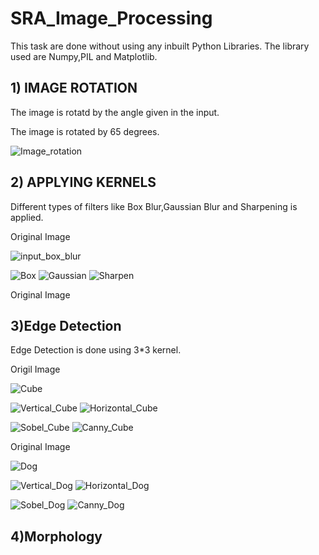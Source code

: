 # SRA_Image_Processing
  This task are done without using any inbuilt Python Libraries.
  The library used are Numpy,PIL and Matplotlib.
## 1) IMAGE ROTATION
The image is rotatd by the angle given in the input.

The image is rotated by 65 degrees.

![Image_rotation](https://user-images.githubusercontent.com/64657733/93302530-c74efc00-f817-11ea-9bae-79aa1203e933.png)
  
## 2) APPLYING KERNELS
Different types of filters like Box Blur,Gaussian Blur and Sharpening is applied.

Original Image

![input_box_blur](https://user-images.githubusercontent.com/64657733/93303331-ed28d080-f818-11ea-9dfc-91d57de0fb96.jpeg)

![Box](https://user-images.githubusercontent.com/64657733/93303474-206b5f80-f819-11ea-9621-6b832618eaef.jpeg) ![Gaussian](https://user-images.githubusercontent.com/64657733/93303492-26f9d700-f819-11ea-86ab-43cfa26999cb.jpeg)  ![Sharpen](https://user-images.githubusercontent.com/64657733/93303862-b901df80-f819-11ea-87ad-7203cbdea5de.jpeg)

Original Image




## 3)Edge Detection
Edge Detection is done using 3*3 kernel.

Origil Image

![Cube](https://user-images.githubusercontent.com/64657733/93314341-413ab180-f827-11ea-892b-5afd81c806ab.jpg) 

![Vertical_Cube](https://user-images.githubusercontent.com/64657733/93314405-53b4eb00-f827-11ea-8f7f-e4239999e394.jpg)  ![Horizontal_Cube](https://user-images.githubusercontent.com/64657733/93314424-57e10880-f827-11ea-9775-c1c06d58778f.jpg)

![Sobel_Cube](https://user-images.githubusercontent.com/64657733/93314440-5d3e5300-f827-11ea-86a1-6bea58968104.jpg) ![Canny_Cube](https://user-images.githubusercontent.com/64657733/93314455-616a7080-f827-11ea-8b28-c359f284d0da.jpg)

Original Image

![Dog](https://user-images.githubusercontent.com/64657733/93314466-65968e00-f827-11ea-9635-e6aca39152a6.png)

![Vertical_Dog](https://user-images.githubusercontent.com/64657733/93314500-75ae6d80-f827-11ea-81f6-a9b7bac684be.png) ![Horizontal_Dog](https://user-images.githubusercontent.com/64657733/93314523-7f37d580-f827-11ea-819d-828be39a7c94.png)

![Sobel_Dog](https://user-images.githubusercontent.com/64657733/93314572-92e33c00-f827-11ea-9fb3-85447a93bcf0.png)  ![Canny_Dog](https://user-images.githubusercontent.com/64657733/93314637-ab535680-f827-11ea-9b60-6c3ee3b0f63a.png)



## 4)Morphology
